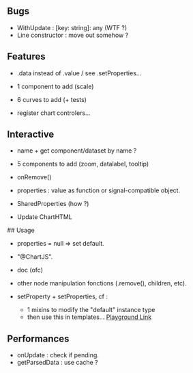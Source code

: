 ## Bugs

- WithUpdate : [key: string]: any (WTF ?)
- Line constructor : move out somehow ?

## Features

- .data instead of .value / see .setProperties...
- 1 component to add (scale)
- 6 curves to add (+ tests)

- register chart controlers...

## Interactive

- name + get component/dataset by name ?

- 5 components to add (zoom, datalabel, tooltip)
- onRemove()
- properties : value as function or signal-compatible object.
- SharedProperties (how ?)
- Update ChartHTML

## Usage

- properties = null => set default.

- "@ChartJS".
- doc (ofc)
- other node manipulation fonctions (.remove(), children, etc).

- setProperty + setProperties, cf :
    - 1 mixins to modify the "default" instance type
    - then use this in templates...
[Playground Link](https://www.typescriptlang.org/play/?#code/C4TwDgpgBAYg9nAPAFShAHsCA7AJgZygCUIBjOAJ10X2AoEtsBzAGigENsQA+bqAXiiIA0mkw4CUANYQQcAGZRk3ABTZ2AWwgAuKMLYA3dgBtdyANrCAugEoBfA3Hq4A3ACg3pY+3yEAglBQAN5ugYEAxPIArlEqdkEAvqFhYBRwWKRYuFDy7OxxwUnJgX4AhLpBAETkxpSVurQMzAnuYVBMEMBQAEJxusAAFvT45pV+lVbBUBSdURTYUIPDo+OTRW3yCLrwSEsjYxN8ggX8fIluRV4+hN1iWHj+wcVQAYJVNXW6lTO4lRyE5GwtBaFw80WwmXocAWuXYKDuEkIQWwEAA7ioAHRY9gUJj4XScEDmWwErgJVTdHw6JTxZ4zYBzBZXXwIh49KlPNptV7BapwWoUepQb4QX7-KCA4GtMJJIoAejlUAAAsB8ABaehMbCUCCebwsgDCrMksJUflpGxiBRCXLCewxpps0sCso8kq6ACMBFAUaienF3B6HQgVHyBZU2JVKJwOpUnW4g5s4KGPhHhdHmBA4+5PNDaBLvb6oAaA55g8mw3VIxnY-HSOWU-y4GmoxQY1n4245QAqXNAz2FtH++OJkOVeSCyMe7ykKTZtzduVAA)

## Performances

- onUpdate : check if pending.
- getParsedData : use cache ?